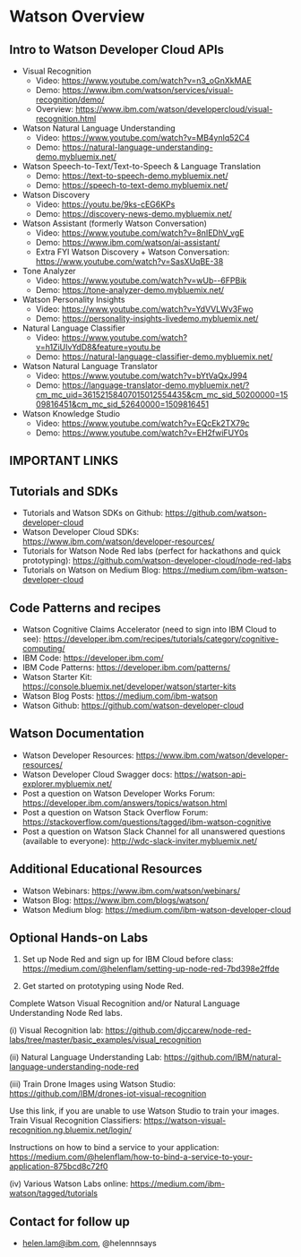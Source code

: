 # Watson Overview 

## Intro to Watson Developer Cloud APIs
* Visual Recognition
  * Video: https://www.youtube.com/watch?v=n3_oGnXkMAE
  * Demo: https://www.ibm.com/watson/services/visual-recognition/demo/
  * Overview: https://www.ibm.com/watson/developercloud/visual-recognition.html
* Watson Natural Language Understanding
  * Video: https://www.youtube.com/watch?v=MB4ynlq52C4
  * Demo: https://natural-language-understanding-demo.mybluemix.net/ 
* Watson Speech-to-Text/Text-to-Speech & Language Translation 
  * Demo: https://text-to-speech-demo.mybluemix.net/
  * Demo: https://speech-to-text-demo.mybluemix.net/
* Watson Discovery
  * Video: https://youtu.be/9ks-cEG6KPs
  * Demo: https://discovery-news-demo.mybluemix.net/
* Watson Assistant (formerly Watson Conversation) 
  * Video: https://www.youtube.com/watch?v=8nIEDhV_vgE
  * Demo: https://www.ibm.com/watson/ai-assistant/
  * Extra FYI Watson Discovery + Watson Conversation: https://www.youtube.com/watch?v=SasXUqBE-38
* Tone Analyzer 
  * Video: https://www.youtube.com/watch?v=wUb--6FPBik
  * Demo: https://tone-analyzer-demo.mybluemix.net/
* Watson Personality Insights
  * Video: https://www.youtube.com/watch?v=YdVVLWv3Fwo
  * Demo: https://personality-insights-livedemo.mybluemix.net/
* Natural Language Classifier
  * Video: https://www.youtube.com/watch?v=h1ZiUIvYdD8&feature=youtu.be
  * Demo: https://natural-language-classifier-demo.mybluemix.net/
* Watson Natural Language Translator 
  * Video: https://www.youtube.com/watch?v=bYtVaQxJ994 
  * Demo: https://language-translator-demo.mybluemix.net/?cm_mc_uid=36152158407015012554435&cm_mc_sid_50200000=1509816451&cm_mc_sid_52640000=1509816451
* Watson Knowledge Studio 
  * Video: https://www.youtube.com/watch?v=EQcEk2TX79c
  * Demo: https://www.youtube.com/watch?v=EH2fwiFUY0s

## IMPORTANT LINKS 

## Tutorials and SDKs
* Tutorials and Watson SDKs on Github: https://github.com/watson-developer-cloud
* Watson Developer Cloud SDKs: https://www.ibm.com/watson/developer-resources/
* Tutorials for Watson Node Red labs (perfect for hackathons and quick prototyping): https://github.com/watson-developer-cloud/node-red-labs
* Tutorials on Watson on Medium Blog: https://medium.com/ibm-watson-developer-cloud

## Code Patterns and recipes

* Watson Cognitive Claims Accelerator (need to sign into IBM Cloud to see): https://developer.ibm.com/recipes/tutorials/category/cognitive-computing/
* IBM Code: https://developer.ibm.com/
* IBM Code Patterns: https://developer.ibm.com/patterns/
* Watson Starter Kit: https://console.bluemix.net/developer/watson/starter-kits
* Watson Blog Posts: https://medium.com/ibm-watson
* Watson Github: https://github.com/watson-developer-cloud

## Watson Documentation 

* Watson Developer Resources: https://www.ibm.com/watson/developer-resources/
* Watson Developer Cloud Swagger docs: https://watson-api-explorer.mybluemix.net/
* Post a question on Watson Developer Works Forum: https://developer.ibm.com/answers/topics/watson.html
* Post a question on Watson Stack Overflow Forum: https://stackoverflow.com/questions/tagged/ibm-watson-cognitive
* Post a question on Watson Slack Channel for all unanswered questions (available to everyone): http://wdc-slack-inviter.mybluemix.net/

## Additional Educational Resources 

* Watson Webinars: https://www.ibm.com/watson/webinars/
* Watson Blog: https://www.ibm.com/blogs/watson/
* Watson Medium blog:  https://medium.com/ibm-watson-developer-cloud

## Optional Hands-on Labs

1. Set up Node Red and sign up for IBM Cloud before class: https://medium.com/@helenflam/setting-up-node-red-7bd398e2ffde

2. Get started on prototyping using Node Red. 

Complete  Watson Visual Recognition and/or Natural Language Understanding Node Red labs. 

(i) Visual Recognition lab: https://github.com/djccarew/node-red-labs/tree/master/basic_examples/visual_recognition

(ii) Natural Language Understanding Lab: https://github.com/IBM/natural-language-understanding-node-red

(iii) Train Drone Images using Watson Studio: https://github.com/IBM/drones-iot-visual-recognition

Use this link, if you are unable to use Watson Studio to train your images. Train Visual Recognition Classifiers: https://watson-visual-recognition.ng.bluemix.net/login/

Instructions on how to bind a service to your application: https://medium.com/@helenflam/how-to-bind-a-service-to-your-application-875bcd8c72f0

(iv) Various Watson Labs online: https://medium.com/ibm-watson/tagged/tutorials

## Contact for follow up 

* helen.lam@ibm.com, @helennnsays

